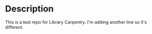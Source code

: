 # Description
This is a test repo for Library Carpentry.
I'm adding another line so it's different.
